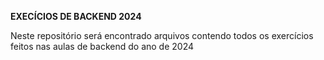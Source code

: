 **EXECÍCIOS DE BACKEND 2024**

Neste repositório será encontrado arquivos contendo todos os exercícios feitos nas aulas de backend do ano de 2024
